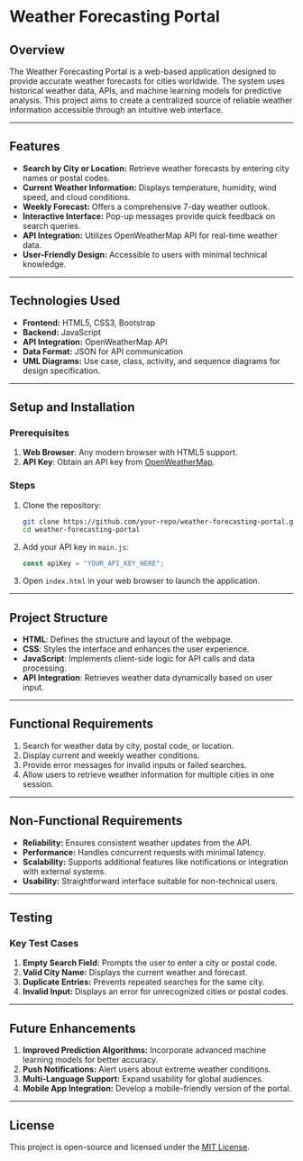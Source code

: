 # **Weather Forecasting Portal**

## **Overview**
The Weather Forecasting Portal is a web-based application designed to provide accurate weather forecasts for cities worldwide. The system uses historical weather data, APIs, and machine learning models for predictive analysis. This project aims to create a centralized source of reliable weather information accessible through an intuitive web interface.

---

## **Features**
- **Search by City or Location:** Retrieve weather forecasts by entering city names or postal codes.
- **Current Weather Information:** Displays temperature, humidity, wind speed, and cloud conditions.
- **Weekly Forecast:** Offers a comprehensive 7-day weather outlook.
- **Interactive Interface:** Pop-up messages provide quick feedback on search queries.
- **API Integration:** Utilizes OpenWeatherMap API for real-time weather data.
- **User-Friendly Design:** Accessible to users with minimal technical knowledge.

---

## **Technologies Used**
- **Frontend:** HTML5, CSS3, Bootstrap
- **Backend:** JavaScript
- **API Integration:** OpenWeatherMap API
- **Data Format:** JSON for API communication
- **UML Diagrams:** Use case, class, activity, and sequence diagrams for design specification.

---

## **Setup and Installation**
### **Prerequisites**
1. **Web Browser**: Any modern browser with HTML5 support.
2. **API Key**: Obtain an API key from [OpenWeatherMap](https://openweathermap.org/api).

### **Steps**
1. Clone the repository:
   ```bash
   git clone https://github.com/your-repo/weather-forecasting-portal.git
   cd weather-forecasting-portal
   ```
2. Add your API key in `main.js`:
   ```javascript
   const apiKey = "YOUR_API_KEY_HERE";
   ```
3. Open `index.html` in your web browser to launch the application.

---

## **Project Structure**
- **HTML**: Defines the structure and layout of the webpage.
- **CSS**: Styles the interface and enhances the user experience.
- **JavaScript**: Implements client-side logic for API calls and data processing.
- **API Integration**: Retrieves weather data dynamically based on user input.

---

## **Functional Requirements**
1. Search for weather data by city, postal code, or location.
2. Display current and weekly weather conditions.
3. Provide error messages for invalid inputs or failed searches.
4. Allow users to retrieve weather information for multiple cities in one session.

---

## **Non-Functional Requirements**
- **Reliability:** Ensures consistent weather updates from the API.
- **Performance:** Handles concurrent requests with minimal latency.
- **Scalability:** Supports additional features like notifications or integration with external systems.
- **Usability:** Straightforward interface suitable for non-technical users.

---

## **Testing**
### **Key Test Cases**
1. **Empty Search Field:** Prompts the user to enter a city or postal code.
2. **Valid City Name:** Displays the current weather and forecast.
3. **Duplicate Entries:** Prevents repeated searches for the same city.
4. **Invalid Input:** Displays an error for unrecognized cities or postal codes.

---

## **Future Enhancements**
1. **Improved Prediction Algorithms:** Incorporate advanced machine learning models for better accuracy.
2. **Push Notifications:** Alert users about extreme weather conditions.
3. **Multi-Language Support:** Expand usability for global audiences.
4. **Mobile App Integration:** Develop a mobile-friendly version of the portal.

---

## **License**
This project is open-source and licensed under the [MIT License](LICENSE).
